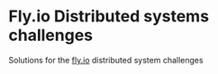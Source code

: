 # Fly.io Distributed systems challenges
Solutions for the [fly.io](https://fly.io/) distributed system challenges
